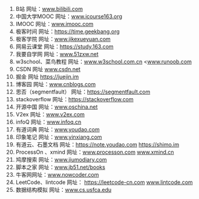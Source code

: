 1. B站 网址：www.bilibili.com
2. 中国大学MOOC 网址：www.icourse163.org
3. IMOOC 网址：www.imooc.com
4. 极客时间 网址：https://time.geekbang.org
5. 极客学院 网址：www.jikexueyuan.com
6. 网易云课堂 网址：https://study.163.com
7. 我要自学网 网址：www.51zxw.net
8. w3school、菜鸟教程 网址：www.w3school.com.cn <www.runoob.com
9. CSDN 网址 www.csdn.net
10. 掘金 网址 https://juejin.im
11. 博客园 网址：www.cnblogs.com
12. 思否（segmentfault） 网址：https://segmentfault.com
13. stackoverflow 网址：https://stackoverflow.com
14. 开源中国 网址：www.oschina.net
15. V2ex 网址：www.v2ex.com
16. infoQ 网址：www.infoq.cn
17. 有道词典 网址：www.youdao.com
18. 印象笔记 网址：www.yinxiang.com
19. 有道云、石墨文档 网址：https://note.youdao.com https://shimo.im
20. ProcessOn 、xmind 网址：www.processon.com www.xmind.cn
21. 鸠摩搜索 网址：www.jiumodiary.com
22. 脚本之家 网址：www.jb51.net/books
23. 牛客网网址：www.nowcoder.com
24. LeetCode、lintcode 网址： https://leetcode-cn.com www.lintcode.com
25. 数据结构模拟 网址：www.cs.usfca.edu
